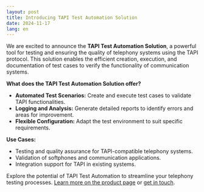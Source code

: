 ```yaml
---
layout: post
title: Introducing TAPI Test Automation Solution
date: 2024-11-17
lang: en
---
```


We are excited to announce the **TAPI Test Automation Solution**, a powerful tool for testing and ensuring the quality of telephony systems using the TAPI protocol. This solution enables the efficient creation, execution, and documentation of test cases to verify the functionality of communication systems.

**What does the TAPI Test Automation Solution offer?**
- **Automated Test Scenarios:** Create and execute test cases to validate TAPI functionalities.
- **Logging and Analysis:** Generate detailed reports to identify errors and areas for improvement.
- **Flexible Configuration:** Adapt the test environment to suit specific requirements.

**Use Cases:**
- Testing and quality assurance for TAPI-compatible telephony systems.
- Validation of softphones and communication applications.
- Integration support for TAPI in existing systems.

Explore the potential of TAPI Test Automation to streamline your telephony testing processes. [Learn more on the product page](../products/tapi-test-automation) or [get in touch](../contact).
